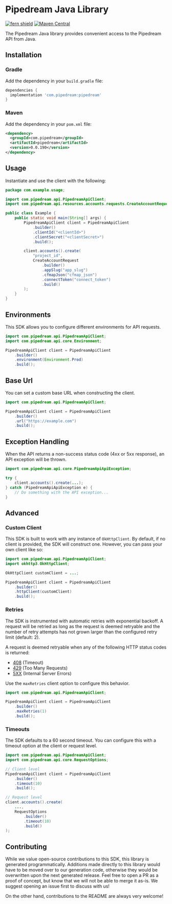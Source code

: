 # Pipedream Java Library

[![fern shield](https://img.shields.io/badge/%F0%9F%8C%BF-Built%20with%20Fern-brightgreen)](https://buildwithfern.com?utm_source=github&utm_medium=github&utm_campaign=readme&utm_source=https%3A%2F%2Fgithub.com%2FPipedreamHQ%2Fpipedream-sdk-java)
[![Maven Central](https://img.shields.io/maven-central/v/com.pipedream/pipedream)](https://central.sonatype.com/artifact/com.pipedream/pipedream)

The Pipedream Java library provides convenient access to the Pipedream API from Java.

## Installation

### Gradle

Add the dependency in your `build.gradle` file:

```groovy
dependencies {
  implementation 'com.pipedream:pipedream'
}
```

### Maven

Add the dependency in your `pom.xml` file:

```xml
<dependency>
  <groupId>com.pipedream</groupId>
  <artifactId>pipedream</artifactId>
  <version>0.0.190</version>
</dependency>
```

## Usage

Instantiate and use the client with the following:

```java
package com.example.usage;

import com.pipedream.api.PipedreamApiClient;
import com.pipedream.api.resources.accounts.requests.CreateAccountRequest;

public class Example {
    public static void main(String[] args) {
        PipedreamApiClient client = PipedreamApiClient
            .builder()
            .clientId("<clientId>")
            .clientSecret("<clientSecret>")
            .build();

        client.accounts().create(
            "project_id",
            CreateAccountRequest
                .builder()
                .appSlug("app_slug")
                .cfmapJson("cfmap_json")
                .connectToken("connect_token")
                .build()
        );
    }
}
```

## Environments

This SDK allows you to configure different environments for API requests.

```java
import com.pipedream.api.PipedreamApiClient;
import com.pipedream.api.core.Environment;

PipedreamApiClient client = PipedreamApiClient
    .builder()
    .environment(Environment.Prod)
    .build();
```

## Base Url

You can set a custom base URL when constructing the client.

```java
import com.pipedream.api.PipedreamApiClient;

PipedreamApiClient client = PipedreamApiClient
    .builder()
    .url("https://example.com")
    .build();
```

## Exception Handling

When the API returns a non-success status code (4xx or 5xx response), an API exception will be thrown.

```java
import com.pipedream.api.core.PipedreamApiApiException;

try {
    client.accounts().create(...);
} catch (PipedreamApiApiException e) {
    // Do something with the API exception...
}
```

## Advanced

### Custom Client

This SDK is built to work with any instance of `OkHttpClient`. By default, if no client is provided, the SDK will construct one. 
However, you can pass your own client like so:

```java
import com.pipedream.api.PipedreamApiClient;
import okhttp3.OkHttpClient;

OkHttpClient customClient = ...;

PipedreamApiClient client = PipedreamApiClient
    .builder()
    .httpClient(customClient)
    .build();
```

### Retries

The SDK is instrumented with automatic retries with exponential backoff. A request will be retried as long
as the request is deemed retryable and the number of retry attempts has not grown larger than the configured
retry limit (default: 2).

A request is deemed retryable when any of the following HTTP status codes is returned:

- [408](https://developer.mozilla.org/en-US/docs/Web/HTTP/Status/408) (Timeout)
- [429](https://developer.mozilla.org/en-US/docs/Web/HTTP/Status/429) (Too Many Requests)
- [5XX](https://developer.mozilla.org/en-US/docs/Web/HTTP/Status/500) (Internal Server Errors)

Use the `maxRetries` client option to configure this behavior.

```java
import com.pipedream.api.PipedreamApiClient;

PipedreamApiClient client = PipedreamApiClient
    .builder()
    .maxRetries(1)
    .build();
```

### Timeouts

The SDK defaults to a 60 second timeout. You can configure this with a timeout option at the client or request level.

```java
import com.pipedream.api.PipedreamApiClient;
import com.pipedream.api.core.RequestOptions;

// Client level
PipedreamApiClient client = PipedreamApiClient
    .builder()
    .timeout(10)
    .build();

// Request level
client.accounts().create(
    ...,
    RequestOptions
        .builder()
        .timeout(10)
        .build()
);
```

## Contributing

While we value open-source contributions to this SDK, this library is generated programmatically.
Additions made directly to this library would have to be moved over to our generation code,
otherwise they would be overwritten upon the next generated release. Feel free to open a PR as
a proof of concept, but know that we will not be able to merge it as-is. We suggest opening
an issue first to discuss with us!

On the other hand, contributions to the README are always very welcome!